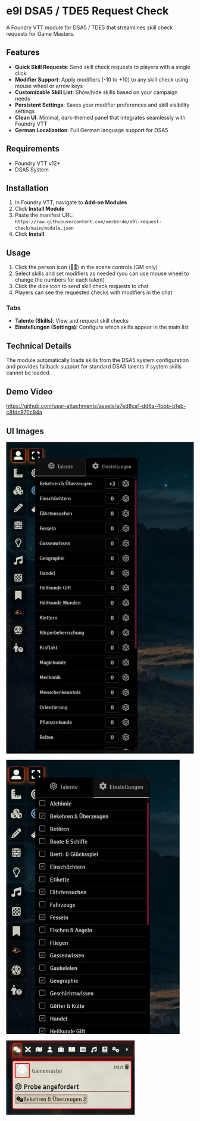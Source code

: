 # e9l DSA5 / TDE5 Request Check

A Foundry VTT module for DSA5 / TDE5 that streamlines skill check requests for Game Masters.

## Features

- **Quick Skill Requests**: Send skill check requests to players with a single click
- **Modifier Support**: Apply modifiers (-10 to +10) to any skill check using mouse wheel or arrow keys
- **Customizable Skill List**: Show/hide skills based on your campaign needs
- **Persistent Settings**: Saves your modifier preferences and skill visibility settings
- **Clean UI**: Minimal, dark-themed panel that integrates seamlessly with Foundry VTT
- **German Localization**: Full German language support for DSA5

## Requirements

- Foundry VTT v12+
- DSA5 System

## Installation

1. In Foundry VTT, navigate to **Add-on Modules**
2. Click **Install Module**
3. Paste the manifest URL: `https://raw.githubusercontent.com/xerberde/e9l-request-check/main/module.json`
4. Click **Install**

## Usage

1. Click the person icon (🧑‍🎓) in the scene controls (GM only)
2. Select skills and set modifiers as needed (you can use mouse wheel to change the numbers for each talent)
3. Click the dice icon to send skill check requests to chat
4. Players can see the requested checks with modifiers in the chat

### Tabs
- **Talente (Skills)**: View and request skill checks
- **Einstellungen (Settings)**: Configure which skills appear in the main list

## Technical Details

The module automatically loads skills from the DSA5 system configuration and provides fallback support for standard DSA5 talents if system skills cannot be loaded.

## Demo Video
https://github.com/user-attachments/assets/e7ed8ca1-dd6a-4bbb-b1eb-c8fdc970c94a

## UI Images

![Talent Tab](img/1a6b5778499945bbb3beb0838b7d5c35.webp)

![Settings Tab](img/07de6aad0e934484a85cd223d43c8546.webp)

![FoundryVTT Request Talent Check](img/214a50ff8af14e24b0fd17c9552b16af.webp)
